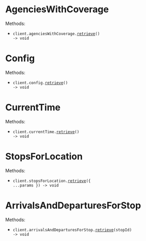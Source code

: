 # AgenciesWithCoverage

Methods:

- <code title="get /api/where/agencies-with-coverage.json">client.agenciesWithCoverage.<a href="./src/resources/agencies-with-coverage.ts">retrieve</a>() -> void</code>

# Config

Methods:

- <code title="get /api/where/config.json">client.config.<a href="./src/resources/config.ts">retrieve</a>() -> void</code>

# CurrentTime

Methods:

- <code title="get /api/where/current-time.json">client.currentTime.<a href="./src/resources/current-time.ts">retrieve</a>() -> void</code>

# StopsForLocation

Methods:

- <code title="get /api/where/stops-for-location.json">client.stopsForLocation.<a href="./src/resources/stops-for-location.ts">retrieve</a>({ ...params }) -> void</code>

# ArrivalsAndDeparturesForStop

Methods:

- <code title="get /api/where/arrivals-and-departures-for-stop/{stopID}.json">client.arrivalsAndDeparturesForStop.<a href="./src/resources/arrivals-and-departures-for-stop.ts">retrieve</a>(stopId) -> void</code>
